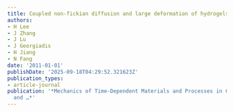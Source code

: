 ```yaml
---
title: Coupled non-fickian diffusion and large deformation of hydrogels
authors:
- H Lee
- J Zhang
- J Lu
- J Georgiadis
- H Jiang
- N Fang
date: '2011-01-01'
publishDate: '2025-09-18T04:29:52.321623Z'
publication_types:
- article-journal
publication: '*Mechanics of Time-Dependent Materials and Processes in Conventional
  and …*'
---
```

